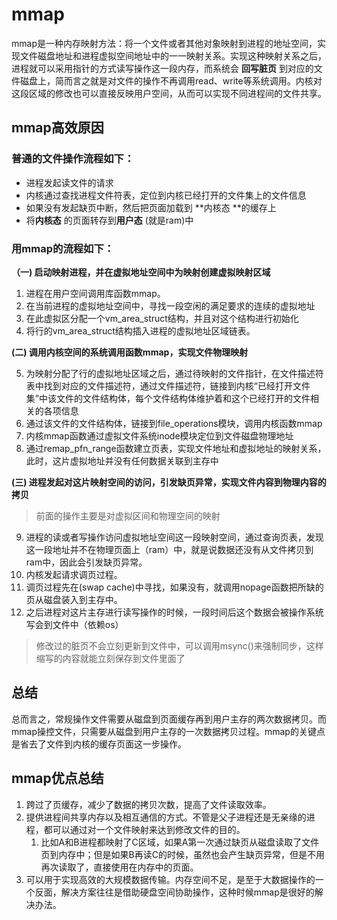 # mmap

mmap是一种内存映射方法：将一个文件或者其他对象映射到进程的地址空间，实现文件磁盘地址和进程虚拟空间地址中的一一映射关系。实现这种映射关系之后，进程就可以采用指针的方式读写操作这一段内存，而系统会 **回写脏页** 到对应的文件磁盘上，简而言之就是对文件的操作不再调用read、write等系统调用。内核对这段区域的修改也可以直接反映用户空间，从而可以实现不同进程间的文件共享。

## mmap高效原因

### 普通的文件操作流程如下：

- 进程发起读文件的请求
- 内核通过查找进程文件符表，定位到内核已经打开的文件集上的文件信息
- 如果没有发起缺页中断，然后把页面加载到 **内核态 **的缓存上
- 将**内核态** 的页面转存到**用户态** (就是ram)中

### 用mmap的流程如下：

**（一) 启动映射进程，并在虚拟地址空间中为映射创建虚拟映射区域**

1. 进程在用户空间调用库函数mmap。
2. 在当前进程的虚拟地址空间中，寻找一段空闲的满足要求的连续的虚拟地址
3. 在此虚拟区分配一个vm_area_struct结构，并且对这个结构进行初始化
4. 将行的vm_area_struct结构插入进程的虚拟地址区域链表。

**(二) 调用内核空间的系统调用函数mmap，实现文件物理映射**

5. 为映射分配了行的虚拟地址区域之后，通过待映射的文件指针，在文件描述符表中找到对应的文件描述符，通过文件描述符，链接到内核“已经打开文件集”中该文件的文件结构体，每个文件结构体维护着和这个已经打开的文件相关的各项信息
6. 通过该文件的文件结构体，链接到file_operations模块，调用内核函数mmap
7. 内核mmap函数通过虚拟文件系统inode模块定位到文件磁盘物理地址
8. 通过remap_pfn_range函数建立页表，实现文件地址和虚拟地址的映射关系，此时，这片虚拟地址并没有任何数据关联到主存中

**(三) 进程发起对这片映射空间的访问，引发缺页异常，实现文件内容到物理内容的拷贝**

>前面的操作主要是对虚拟区间和物理空间的映射

9. 进程的读或者写操作访问虚拟地址空间这一段映射空间，通过查询页表，发现这一段地址并不在物理页面上（ram）中，就是说数据还没有从文件拷贝到ram中，因此会引发缺页异常。
10. 内核发起请求调页过程。
11. 调页过程先在(swap cache)中寻找，如果没有，就调用nopage函数把所缺的页从磁盘装入到主存中。
12. 之后进程对这片主存进行读写操作的时候，一段时间后这个数据会被操作系统写会到文件中（依赖os）

> 修改过的脏页不会立刻更新到文件中，可以调用msync()来强制同步，这样缩写的内容就能立刻保存到文件里面了

## 总结

总而言之，常规操作文件需要从磁盘到页面缓存再到用户主存的两次数据拷贝。而mmap操控文件，只需要从磁盘到用户主存的一次数据拷贝过程。mmap的关键点是省去了文件到内核的缓存页面这一步操作。



## mmap优点总结

1. 跨过了页缓存，减少了数据的拷贝次数，提高了文件读取效率。
2. 提供进程间共享内存以及相互通信的方式。不管是父子进程还是无亲缘的进程，都可以通过对一个文件映射来达到修改文件的目的。
   1. 比如A和B进程都映射了C区域，如果A第一次通过缺页从磁盘读取了文件页到内存中；但是如果B再读C的时候，虽然也会产生缺页异常，但是不用再次读取了，直接使用在内存中的页面。
3. 可以用于实现高效的大规模数据传输。内存空间不足，是至于大数据操作的一个反面，解决方案往往是借助硬盘空间协助操作，这种时候mmap是很好的解决办法。